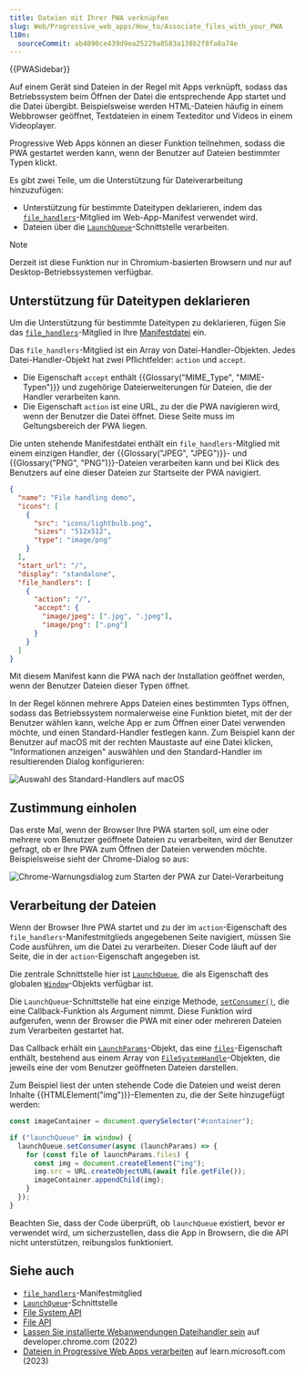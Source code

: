 ```yaml
---
title: Dateien mit Ihrer PWA verknüpfen
slug: Web/Progressive_web_apps/How_to/Associate_files_with_your_PWA
l10n:
  sourceCommit: ab4090ce439d9ea25229a8583a138b2f8fa8a74e
---
```


{{PWASidebar}}

Auf einem Gerät sind Dateien in der Regel mit Apps verknüpft, sodass das Betriebssystem beim Öffnen der Datei die entsprechende App startet und die Datei übergibt. Beispielsweise werden HTML-Dateien häufig in einem Webbrowser geöffnet, Textdateien in einem Texteditor und Videos in einem Videoplayer.

Progressive Web Apps können an dieser Funktion teilnehmen, sodass die PWA gestartet werden kann, wenn der Benutzer auf Dateien bestimmter Typen klickt.

Es gibt zwei Teile, um die Unterstützung für Dateiverarbeitung hinzuzufügen:

- Unterstützung für bestimmte Dateitypen deklarieren, indem das [`file_handlers`](/de/docs/Web/Manifest/Reference/file_handlers)-Mitglied im Web-App-Manifest verwendet wird.
- Dateien über die [`LaunchQueue`](/de/docs/Web/API/LaunchQueue)-Schnittstelle verarbeiten.

> [!NOTE]
> Derzeit ist diese Funktion nur in Chromium-basierten Browsern und nur auf Desktop-Betriebssystemen verfügbar.

## Unterstützung für Dateitypen deklarieren

Um die Unterstützung für bestimmte Dateitypen zu deklarieren, fügen Sie das [`file_handlers`](/de/docs/Web/Manifest/Reference/file_handlers)-Mitglied in Ihre [Manifestdatei](/de/docs/Web/Manifest) ein.

Das `file_handlers`-Mitglied ist ein Array von Datei-Handler-Objekten. Jedes Datei-Handler-Objekt hat zwei Pflichtfelder: `action` und `accept`.

- Die Eigenschaft `accept` enthält {{Glossary("MIME_Type", "MIME-Typen")}} und zugehörige Dateierweiterungen für Dateien, die der Handler verarbeiten kann.
- Die Eigenschaft `action` ist eine URL, zu der die PWA navigieren wird, wenn der Benutzer die Datei öffnet. Diese Seite muss im Geltungsbereich der PWA liegen.

Die unten stehende Manifestdatei enthält ein `file_handlers`-Mitglied mit einem einzigen Handler, der {{Glossary("JPEG", "JPEG")}}- und {{Glossary("PNG", "PNG")}}-Dateien verarbeiten kann und bei Klick des Benutzers auf eine dieser Dateien zur Startseite der PWA navigiert.

```json
{
  "name": "File handling demo",
  "icons": [
    {
      "src": "icons/lightbulb.png",
      "sizes": "512x512",
      "type": "image/png"
    }
  ],
  "start_url": "/",
  "display": "standalone",
  "file_handlers": [
    {
      "action": "/",
      "accept": {
        "image/jpeg": [".jpg", ".jpeg"],
        "image/png": [".png"]
      }
    }
  ]
}
```

Mit diesem Manifest kann die PWA nach der Installation geöffnet werden, wenn der Benutzer Dateien dieser Typen öffnet.

In der Regel können mehrere Apps Dateien eines bestimmten Typs öffnen, sodass das Betriebssystem normalerweise eine Funktion bietet, mit der der Benutzer wählen kann, welche App er zum Öffnen einer Datei verwenden möchte, und einen Standard-Handler festlegen kann. Zum Beispiel kann der Benutzer auf macOS mit der rechten Maustaste auf eine Datei klicken, "Informationen anzeigen" auswählen und den Standard-Handler im resultierenden Dialog konfigurieren:

![Auswahl des Standard-Handlers auf macOS](macos-get-info-dialog.png)

## Zustimmung einholen

Das erste Mal, wenn der Browser Ihre PWA starten soll, um eine oder mehrere vom Benutzer geöffnete Dateien zu verarbeiten, wird der Benutzer gefragt, ob er Ihre PWA zum Öffnen der Dateien verwenden möchte. Beispielsweise sieht der Chrome-Dialog so aus:

![Chrome-Warnungsdialog zum Starten der PWA zur Datei-Verarbeitung](macos-chrome-launch-warning.png)

## Verarbeitung der Dateien

Wenn der Browser Ihre PWA startet und zu der im `action`-Eigenschaft des `file_handlers`-Manifestmitglieds angegebenen Seite navigiert, müssen Sie Code ausführen, um die Datei zu verarbeiten. Dieser Code läuft auf der Seite, die in der `action`-Eigenschaft angegeben ist.

Die zentrale Schnittstelle hier ist [`LaunchQueue`](/de/docs/Web/API/LaunchQueue), die als Eigenschaft des globalen [`Window`](/de/docs/Web/API/Window)-Objekts verfügbar ist.

Die `LaunchQueue`-Schnittstelle hat eine einzige Methode, [`setConsumer()`](/de/docs/Web/API/LaunchQueue/setConsumer), die eine Callback-Funktion als Argument nimmt. Diese Funktion wird aufgerufen, wenn der Browser die PWA mit einer oder mehreren Dateien zum Verarbeiten gestartet hat.

Das Callback erhält ein [`LaunchParams`](/de/docs/Web/API/LaunchParams)-Objekt, das eine [`files`](/de/docs/Web/API/LaunchParams/files)-Eigenschaft enthält, bestehend aus einem Array von [`FileSystemHandle`](/de/docs/Web/API/FileSystemHandle)-Objekten, die jeweils eine der vom Benutzer geöffneten Dateien darstellen.

Zum Beispiel liest der unten stehende Code die Dateien und weist deren Inhalte {{HTMLElement("img")}}-Elementen zu, die der Seite hinzugefügt werden:

```js
const imageContainer = document.querySelector("#container");

if ("launchQueue" in window) {
  launchQueue.setConsumer(async (launchParams) => {
    for (const file of launchParams.files) {
      const img = document.createElement("img");
      img.src = URL.createObjectURL(await file.getFile());
      imageContainer.appendChild(img);
    }
  });
}
```

Beachten Sie, dass der Code überprüft, ob `launchQueue` existiert, bevor er verwendet wird, um sicherzustellen, dass die App in Browsern, die die API nicht unterstützen, reibungslos funktioniert.

## Siehe auch

- [`file_handlers`](/de/docs/Web/Manifest/Reference/file_handlers)-Manifestmitglied
- [`LaunchQueue`](/de/docs/Web/API/LaunchQueue)-Schnittstelle
- [File System API](/de/docs/Web/API/File_System_API)
- [File API](/de/docs/Web/API/File_API)
- [Lassen Sie installierte Webanwendungen Dateihandler sein](https://developer.chrome.com/docs/capabilities/web-apis/file-handling) auf developer.chrome.com (2022)
- [Dateien in Progressive Web Apps verarbeiten](https://learn.microsoft.com/en-us/microsoft-edge/progressive-web-apps-chromium/how-to/handle-files) auf learn.microsoft.com (2023)
